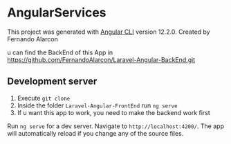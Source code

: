# AngularServices

This project was generated with [Angular CLI](https://github.com/angular/angular-cli) version 12.2.0. 
Created by Fernando Alarcon

u can find the BackEnd of this App in https://github.com/FernandoAlarcon/Laravel-Angular-BackEnd.git
## Development server

1. Execute `git clone`
2. Inside the folder `Laravel-Angular-FrontEnd` run `ng serve`
3. If u want this app to work, you need to make the backend work first
 

Run `ng serve` for a dev server. Navigate to `http://localhost:4200/`. The app will automatically reload if you change any of the source files.
 
 
